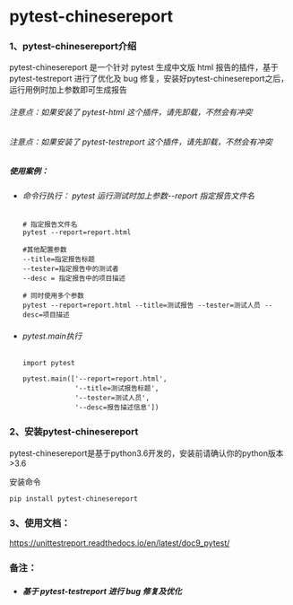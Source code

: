 # pytest-chinesereport

### 1、pytest-chinesereport介绍

pytest-chinesereport 是一个针对 pytest 生成中文版 html 报告的插件，基于 pytest-testreport 进行了优化及 bug 修复，安装好pytest-chinesereport之后，运行用例时加上参数即可生成报告

###### 注意点：如果安装了 pytest-html 这个插件，请先卸载，不然会有冲突
###### 注意点：如果安装了 pytest-testreport 这个插件，请先卸载，不然会有冲突

##### 使用案例：

- ###### 命令行执行： pytest 运行测试时加上参数--report 指定报告文件名

    ```shell
    # 指定报告文件名
    pytest --report=report.html
    
    #其他配置参数
    --title=指定报告标题
    --tester=指定报告中的测试者
    --desc = 指定报告中的项目描述
    
    # 同时使用多个参数
    pytest --report=report.html --title=测试报告 --tester=测试人员 --desc=项目描述
    ```
    
- ###### pytest.main执行

    ```shell
    import pytest
    
    pytest.main(['--report=report.html',
                 '--title=测试报告标题',
                 '--tester=测试人员',
                 '--desc=报告描述信息'])
    ```

    

### 2、安装pytest-chinesereport

pytest-chinesereport是基于python3.6开发的，安装前请确认你的python版本>3.6

安装命令

```pip install pytest-chinesereport```

### 3、使用文档：
https://unittestreport.readthedocs.io/en/latest/doc9_pytest/
### 备注：

- ##### 基于 pytest-testreport 进行 bug 修复及优化

